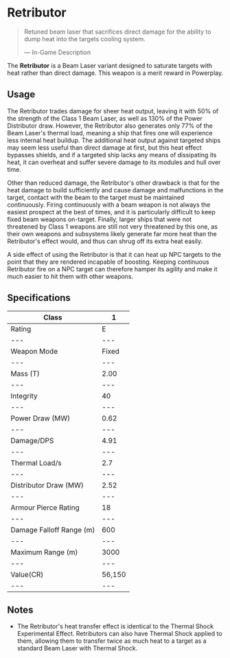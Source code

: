 # Retributor
> 
> 
> Retuned beam laser that sacrifices direct damage for the ability to dump heat into the targets cooling system.
> 
> 
> — In-Game Description
> 

The **Retributor** is a Beam Laser variant designed to saturate targets with heat rather than direct damage. This weapon is a merit reward in Powerplay.

## Usage

The Retributor trades damage for sheer heat output, leaving it with 50% of the strength of the Class 1 Beam Laser, as well as 130% of the Power Distributor draw. However, the Retributor also generates only 77% of the Beam Laser's thermal load, meaning a ship that fires one will experience less internal heat buildup. The additional heat output against targeted ships may seem less useful than direct damage at first, but this heat effect bypasses shields, and if a targeted ship lacks any means of dissipating its heat, it can overheat and suffer severe damage to its modules and hull over time.

Other than reduced damage, the Retributor's other drawback is that for the heat damage to build sufficiently and cause damage and malfunctions in the target, contact with the beam to the target must be maintained continuously. Firing continuously with a beam weapon is not always the easiest prospect at the best of times, and it is particularly difficult to keep fixed beam weapons on-target. Finally, larger ships that were not threatened by Class 1 weapons are still not very threatened by this one, as their own weapons and subsystems likely generate far more heat than the Retributor's effect would, and thus can shrug off its extra heat easily.

A side effect of using the Retributor is that it can heat up NPC targets to the point that they are rendered incapable of boosting. Keeping continuous Retributor fire on a NPC target can therefore hamper its agility and make it much easier to hit them with other weapons.

## Specifications

| Class | 1 |
| --- | --- |
| Rating | E |
| --- | --- |
| Weapon Mode | Fixed |
| --- | --- |
| Mass (T) | 2.00 |
| --- | --- |
| Integrity | 40 |
| --- | --- |
| Power Draw (MW) | 0.62 |
| --- | --- |
| Damage/DPS | 4.91 |
| --- | --- |
| Thermal Load/s | 2.7 |
| --- | --- |
| Distributor Draw (MW) | 2.52 |
| --- | --- |
| Armour Pierce Rating | 18 |
| --- | --- |
| Damage Falloff Range (m) | 600 |
| --- | --- |
| Maximum Range (m) | 3000 |
| --- | --- |
| Value(CR) | 56,150 |
| --- | --- |

## Notes

- The Retributor's heat transfer effect is identical to the Thermal Shock Experimental Effect. Retributors can also have Thermal Shock applied to them, allowing them to transfer twice as much heat to a target as a standard Beam Laser with Thermal Shock.